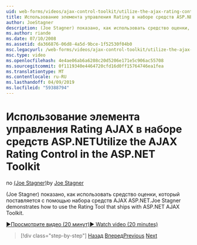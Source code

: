 ```yaml
---
uid: web-forms/videos/ajax-control-toolkit/utilize-the-ajax-rating-control-in-the-aspnet-toolkit
title: Использование элемента управления Rating в наборе средств ASP.NET AJAX | Документация Майкрософт
author: JoeStagner
description: (Joe Stagner) показано, как использовать средство оценки, который поставляется с помощью набора средств AJAX ASP.NET.
ms.author: riande
ms.date: 07/10/2008
ms.assetid: da366876-06d8-4a5d-9bce-1f52530f04b0
msc.legacyurl: /web-forms/videos/ajax-control-toolkit/utilize-the-ajax-rating-control-in-the-aspnet-toolkit
msc.type: video
ms.openlocfilehash: 4e4ae06ab6a6208c20d5206e171e5c906ac55708
ms.sourcegitcommit: 0f1119340e4464720cfd16d0ff15764746ea1fea
ms.translationtype: MT
ms.contentlocale: ru-RU
ms.lasthandoff: 04/09/2019
ms.locfileid: "59388794"
---
```

# <a name="utilize-the-ajax-rating-control-in-the-aspnet-toolkit"></a><span data-ttu-id="26e88-103">Использование элемента управления Rating AJAX в наборе средств ASP.NET</span><span class="sxs-lookup"><span data-stu-id="26e88-103">Utilize the AJAX Rating Control in the ASP.NET Toolkit</span></span>

<span data-ttu-id="26e88-104">по [(Joe Stagner)](https://github.com/JoeStagner)</span><span class="sxs-lookup"><span data-stu-id="26e88-104">by [Joe Stagner](https://github.com/JoeStagner)</span></span>

<span data-ttu-id="26e88-105">(Joe Stagner) показано, как использовать средство оценки, который поставляется с помощью набора средств AJAX ASP.NET.</span><span class="sxs-lookup"><span data-stu-id="26e88-105">Joe Stagner demonstrates how to use the Rating Tool that ships with ASP.NET AJAX Toolkit.</span></span>

[<span data-ttu-id="26e88-106">&#9654;Просмотрите видео (20 минут)</span><span class="sxs-lookup"><span data-stu-id="26e88-106">&#9654; Watch video (20 minutes)</span></span>](https://channel9.msdn.com/Blogs/ASP-NET-Site-Videos/utilize-the-ajax-rating-control-in-the-aspnet-toolkit)

> [!div class="step-by-step"]
> <span data-ttu-id="26e88-107">[Назад](how-do-i-the-ajax-toolkit-reorder-control.md)
> [Вперед](control-extenders.md)</span><span class="sxs-lookup"><span data-stu-id="26e88-107">[Previous](how-do-i-the-ajax-toolkit-reorder-control.md)
[Next](control-extenders.md)</span></span>
